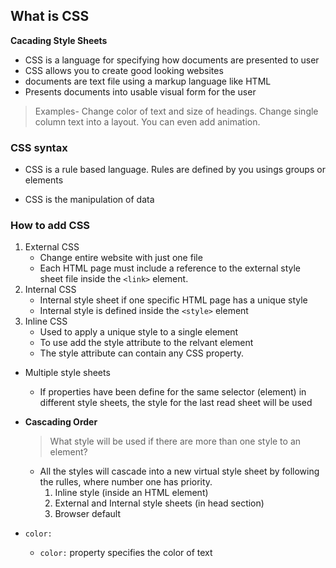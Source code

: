 
## **What is CSS**

**Cacading Style Sheets**
+ CSS is a language for specifying how documents are presented to user
+ CSS allows you to create good looking websites
+ documents are text file using a markup language like HTML
+ Presents documents into usable visual form for the user

> Examples- Change color of text and size of headings. Change single column text into a layout. You can even add animation.

### **CSS syntax**

+ CSS is a rule based language. Rules are defined by you usings groups or elements

+ CSS is the manipulation of data

### **How to add CSS**

1. External CSS
    + Change entire website with just one file
    + Each HTML page must include a reference to the external style sheet file inside the `<link>` element.
1. Internal CSS
    + Internal style sheet if one specific HTML page has a unique style
    + Internal style is defined inside the `<style>` element
1. Inline CSS
    + Used to apply a unique style to a single element
    + To use add the style attribute to the relvant element
    + The style attribute can contain any CSS property.

+ Multiple style sheets
    + If properties have been define for the same selector (element) in different style sheets, the style for the last read sheet will be used

+ **Cascading Order**
    >What style will be used if there are more than one style to an element?

    + All the styles will cascade into a new virtual style sheet by following the rulles, where number one has priority.
        1. Inline style (inside an HTML element)
        1. External and Internal style sheets (in head section)
        1. Browser default

+ `color:`
    + `color:` property specifies the color of text






